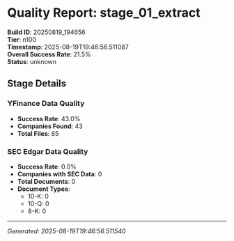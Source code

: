 # Quality Report: stage_01_extract

**Build ID**: 20250819_194656  
**Tier**: n100  
**Timestamp**: 2025-08-19T19:46:56.511087  
**Overall Success Rate**: 21.5%  
**Status**: unknown

## Stage Details

### YFinance Data Quality

- **Success Rate**: 43.0%
- **Companies Found**: 43
- **Total Files**: 85

### SEC Edgar Data Quality

- **Success Rate**: 0.0%
- **Companies with SEC Data**: 0
- **Total Documents**: 0
- **Document Types**:
  - 10-K: 0
  - 10-Q: 0
  - 8-K: 0

---
*Generated: 2025-08-19T19:46:56.511540*

